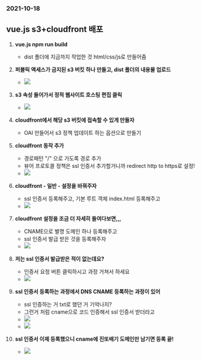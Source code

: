 ### 2021-10-18

## vue.js s3+cloudfront 배포
1. **vue.js npm run build**
    - dist 폴더에 지금까지 작업한 것 html/css/js로 만들어줌

2. **퍼블릭 액세스가 금지된 s3 버킷 하나 만들고, dist 폴더의 내용물 업로드**
    - ![](../image/2021-10-18-s3-dist.PNG)

3. **s3 속성 들어가서 정적 웹사이트 호스팅 편집 클릭**
    - ![](../image/2021-10-18-s3-static-website.PNG)

4. **cloudfront에서 해당 s3 버킷에 접속할 수 있게 만들자**
    - OAI 만들어서 s3 정책 업데이트 하는 옵션으로 만들기

5. **cloudfront 동작 추가**
    - 경로패턴 "/" 으로 가도록 경로 추가
    - 뷰어 프로토콜 정책은 ssl 인증서 추가할거니까 redirect http to https로 설정!
    - ![](../image/2021-10-18-cloudfront-동작.PNG)

6. **cloudfront - 일반 - 설정을 바꿔주자**
    - ssl 인증서 등록해주고, 기본 루트 객체 index.html 등록해주고
    - ![](../image/2021-10-18-cloudfront-setting.PNG)
    
7. **cloudfront 설정을 조금 더 자세히 들여다보면,,,**
    - CNAME으로 별명 도메인 하나 등록해주고
    - ssl 인증서 발급 받은 것을 등록해주자
    - ![](../image/2021-10-18-cloudfront-ssl.PNG)

8. **저는 ssl 인증서 발급받은 적이 없는데요?**
    - 인증서 요청 버튼 클릭하시고 과정 거쳐서 하세요
    - ![](../image/2021-10-18-ssl-register.PNG)
    
9. **ssl 인증서 등록하는 과정에서 DNS CNAME 등록하는 과정이 있어**
    - ssl 인증하는 거 txt로 했던 거 기억나지?
    - 그런거 처럼 cname으로 코드 인증해서 ssl 인증서 받더라고
    - ![](../image/2021-10-18-cname-ssl-register.PNG)
    - ![](../image/2021-10-18-내도메인한국등록.PNG)

10. **ssl 인증서 이제 등록했으니 cname에 진또배기 도메인만 남기면 등록 끝!**    
    - ![](../image/2021-10-18-내도메인한국-cname-after.PNG)


